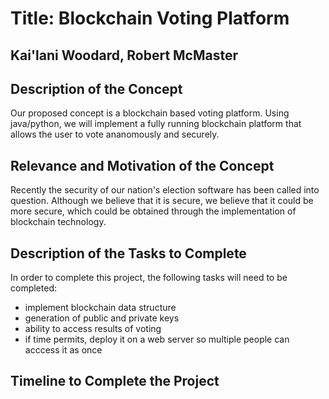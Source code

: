 # Title: Blockchain Voting Platform

## Kai'lani Woodard, Robert McMaster

## Description of the Concept

Our proposed concept is a blockchain based voting platform. Using java/python, we will implement a fully running blockchain platform that allows the user to vote ananomously and securely.

## Relevance and Motivation of the Concept

Recently the security of our nation's election software has been called into question.
Although we believe that it is secure, we believe that it could be more secure, which could be obtained through the implementation of blockchain technology.

## Description of the Tasks to Complete

In order to complete this project, the following tasks will need to be completed:

- implement blockchain data structure
- generation of public and private keys
- ability to access results of voting
- if time permits, deploy it on a web server so multiple people can acccess it as once

## Timeline to Complete the Project



